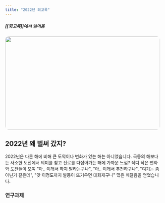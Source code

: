 ```yaml
---
title: "2022년 회고록"
---
```


##### [[회고록]]에서 넘어옴

<img width="500vw" height="300vh" src="../assets/2022.jpeg">

## 2022년 왜 벌써 갔지?
2022년은 다른 해에 비해 큰 도약이나 변화가 있는 해는 아니었습니다. 극동의 해보다는 사소한 도전에서 의미를 찾고 진로를 다잡아가는 해에 가까운 느낌? 작디 작은 변화와 도전들이 모여 "아.. 이래서 하지 말라는구나", "아.. 이래서 추천하구나", "여기는 좀 아닌거 같은데", "앗 이정도까지 발등이 뜨거우면 대화재구나" 많은 깨달음을 얻었습니다. 

### 연구과제


<style>
    img
    {
        border-radius: 10px;
    }
</style>